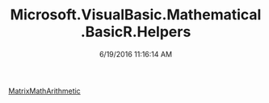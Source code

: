 ﻿---
title: Microsoft.VisualBasic.Mathematical.BasicR.Helpers
date: 6/19/2016 11:16:14 AM
---

[MatrixMathArithmetic](T-Microsoft.VisualBasic.Mathematical.BasicR.Helpers.MatrixMathArithmetic.html)
